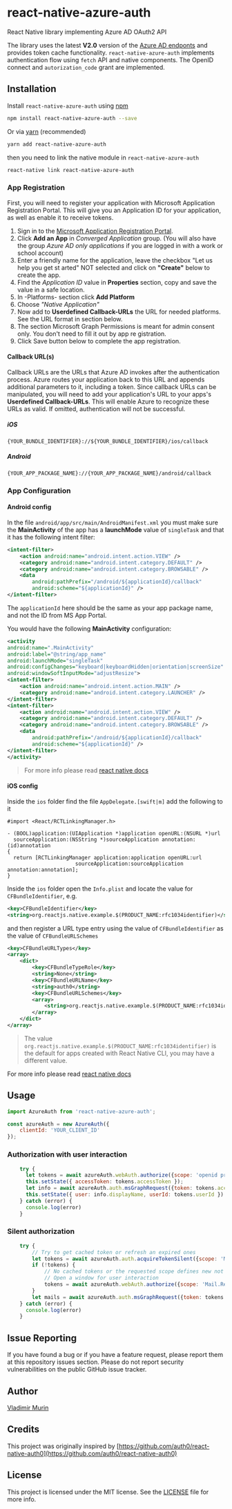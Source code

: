 # react-native-azure-auth

React Native library implementing Azure AD OAuth2 API

The library uses the latest __V2.0__ version of the [Azure AD endponts](https://docs.microsoft.com/en-us/azure/active-directory/develop/active-directory-v2-compare) and provides token cache functionality.
`react-native-azure-auth` implements authentication flow using `fetch` API and native components.
The OpenID connect and `autorization_code` grant are implemented.

## Installation

Install `react-native-azure-auth` using [npm](https://www.npmjs.com)

```bash
npm install react-native-azure-auth --save
```

Or via [yarn](https://yarnpkg.com/) (recommended)

```bash
yarn add react-native-azure-auth
```

then you need to link the native module in `react-native-azure-auth`

```bash
react-native link react-native-azure-auth
```

### App Registration

First, you will need to register your application with Microsoft Application Registration Portal. This will give you an Application ID for your application, as well as enable it to receive tokens.

1. Sign in to the [Microsoft Application Registration Portal](https://apps.dev.microsoft.com/).
1. Click **Add an App** in _Converged Application_ group. (You will also have the group _Azure AD only applications_ if you are logged in with a work or school account)
1. Enter a friendly name for the application, leave the checkbox "Let us help you get st arted" NOT selected and click on **"Create"** below to create the app.
1. Find the _Application ID_ value in **Properties** section, copy and save the value in a safe location.
1. In -Platforms- section click **Add Platform**
1. Choose _"Native Application"_
1. Now add to **Userdefined Callback-URLs** the URL for needed platforms. See the URL format in section below.
1. The section Microsoft Graph Permissions is meant for admin consent only. You don't need to fill it out by app re gistration.
1. Click Save button below to complete the app registration.

#### Callback URL(s)

Callback URLs are the URLs that Azure AD invokes after the authentication process. Azure routes your application back to this URL and appends additional parameters to it, including a token. Since callback URLs can be manipulated, you will need to add your application's URL to your apps's **Userdefined Callback-URLs**. This will enable Azure to recognize these URLs as valid. If omitted, authentication will not be successful.

##### iOS

```text
{YOUR_BUNDLE_IDENTIFIER}://${YOUR_BUNDLE_IDENTIFIER}/ios/callback
```

##### Android

```text
{YOUR_APP_PACKAGE_NAME}://{YOUR_APP_PACKAGE_NAME}/android/callback
```

### App Configuration

#### Android config

In the file `android/app/src/main/AndroidManifest.xml` you must make sure the **MainActivity** of the app has a **launchMode** value of `singleTask` and that it has the following intent filter:

```xml
<intent-filter>
    <action android:name="android.intent.action.VIEW" />
    <category android:name="android.intent.category.DEFAULT" />
    <category android:name="android.intent.category.BROWSABLE" />
    <data
        android:pathPrefix="/android/${applicationId}/callback"
        android:scheme="${applicationId}" />
</intent-filter>
```

The `applicationId` here should be the same as your app package name, and not the ID from MS App Portal.

You would have the following **MainActivity**  configuration:

```xml
<activity
android:name=".MainActivity"
android:label="@string/app_name"
android:launchMode="singleTask"
android:configChanges="keyboard|keyboardHidden|orientation|screenSize"
android:windowSoftInputMode="adjustResize">
<intent-filter>
    <action android:name="android.intent.action.MAIN" />
    <category android:name="android.intent.category.LAUNCHER" />
</intent-filter>
<intent-filter>
    <action android:name="android.intent.action.VIEW" />
    <category android:name="android.intent.category.DEFAULT" />
    <category android:name="android.intent.category.BROWSABLE" />
    <data
        android:pathPrefix="/android/${applicationId}/callback"
        android:scheme="${applicationId}" />
</intent-filter>
</activity>
```

> For more info please read [react native docs](https://facebook.github.io/react-native/docs/linking.html)

#### iOS config

Inside the `ios` folder find the file `AppDelegate.[swift|m]` add the following to it

```objc
#import <React/RCTLinkingManager.h>

- (BOOL)application:(UIApplication *)application openURL:(NSURL *)url
  sourceApplication:(NSString *)sourceApplication annotation:(id)annotation
{
  return [RCTLinkingManager application:application openURL:url
                      sourceApplication:sourceApplication annotation:annotation];
}
```

Inside the `ios` folder open the `Info.plist` and locate the value for `CFBundleIdentifier`, e.g.

```xml
<key>CFBundleIdentifier</key>
<string>org.reactjs.native.example.$(PRODUCT_NAME:rfc1034identifier)</string>
```

and then register a URL type entry using the value of `CFBundleIdentifier` as the value of `CFBundleURLSchemes`

```xml
<key>CFBundleURLTypes</key>
<array>
    <dict>
        <key>CFBundleTypeRole</key>
        <string>None</string>
        <key>CFBundleURLName</key>
        <string>auth0</string>
        <key>CFBundleURLSchemes</key>
        <array>
            <string>org.reactjs.native.example.$(PRODUCT_NAME:rfc1034identifier)</string>
        </array>
    </dict>
</array>
```

> The value `org.reactjs.native.example.$(PRODUCT_NAME:rfc1034identifier)` is the default for apps created with React Native CLI, you may have a different value.

For more info please read [react native docs](https://facebook.github.io/react-native/docs/linking.html)

## Usage

```js
import AzureAuth from 'react-native-azure-auth';

const azureAuth = new AzureAuth({
    clientId: 'YOUR_CLIENT_ID'
});
```

### Authorization with user interaction

```js
    try {
      let tokens = await azureAuth.webAuth.authorize({scope: 'openid profile User.Read Mail.Read' })
      this.setState({ accessToken: tokens.accessToken });
      let info = await azureAuth.auth.msGraphRequest({token: tokens.accessToken, path: '/me'})
      this.setState({ user: info.displayName, userId: tokens.userId })
    } catch (error) {
      console.log(error)
    }
```

### Silent authorization

```js
    try {
        // Try to get cached token or refresh an expired ones
        let tokens = await azureAuth.auth.acquireTokenSilent({scope: 'Mail.Read', userId: this.state.userId})
        if (!tokens) {
            // No cached tokens or the requested scope defines new not yet consented permissions
            // Open a window for user interaction
            tokens = await azureAuth.webAuth.authorize({scope: 'Mail.Read'})
        }
        let mails = await azureAuth.auth.msGraphRequest({token: tokens.accessToken, path: '/me/mailFolders/Inbox/messages'})
    } catch (error) {
      console.log(error)
    }
```

## Issue Reporting

If you have found a bug or if you have a feature request, please report them at this repository issues section. Please do not report security vulnerabilities on the public GitHub issue tracker.

## Author

[Vladimir Murin](https://github.com/vmurin)

## Credits

This project was originally inspired by [https://github.com/auth0/react-native-auth0](https://github.com/auth0/react-native-auth0)

## License

This project is licensed under the MIT license. See the [LICENSE](LICENSE) file for more info.
